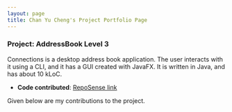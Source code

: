 ```yaml
---
layout: page
title: Chan Yu Cheng's Project Portfolio Page
---
```


### Project: AddressBook Level 3

Connections is a desktop address book application. The user interacts with it using a CLI, and it has a GUI created with JavaFX. It is written in Java, and has about 10 kLoC.

* **Code contributed**: [RepoSense link](https://nus-cs2103-ay2122s1.github.io/tp-dashboard/?search=&sort=groupTitle&sortWithin=title&timeframe=commit&mergegroup=&groupSelect=groupByRepos&breakdown=true&checkedFileTypes=docs~functional-code~test-code~other&since=2021-09-17&tabOpen=true&tabType=authorship&zFR=false&tabAuthor=yucheng11122017&tabRepo=AY2122S1-CS2103-F09-4%2Ftp%5Bmaster%5D&authorshipIsMergeGroup=false&authorshipFileTypes=docs~functional-code~test-code&authorshipIsBinaryFileTypeChecked=false)  

Given below are my contributions to the project.



